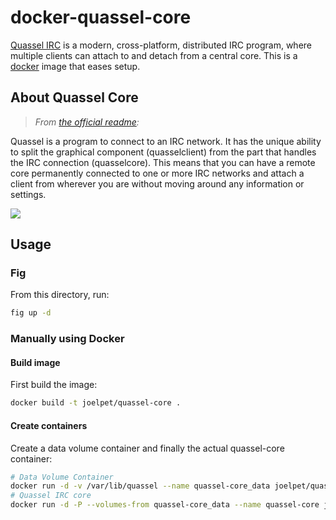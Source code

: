# docker-quassel-core

[Quassel IRC](http://quassel-irc.org/) is a modern, cross-platform, distributed IRC program,
where multiple clients can attach to and detach from a central core.
This is a [docker](https://www.docker.io) image that eases setup.

## About Quassel Core

> *From [the official readme](http://bugs.quassel-irc.org/projects/quassel-irc/wiki):*

Quassel is a program to connect to an IRC network.
It has the unique ability to split the graphical component (quasselclient) from the part that handles the IRC connection (quasselcore).
This means that you can have a remote core permanently connected to one or more IRC networks and attach a client from wherever you are without moving around any information or settings.

![](http://bugs.quassel-irc.org/attachments/download/111/distributed.png)

## Usage

### Fig

From this directory, run:

```bash
fig up -d
```

### Manually using Docker

#### Build image

First build the image:

```bash
docker build -t joelpet/quassel-core .
```

#### Create containers

Create a data volume container and finally the actual quassel-core container:

```bash
# Data Volume Container
docker run -d -v /var/lib/quassel --name quassel-core_data joelpet/quassel-core echo Data-only container for quassel-core.
# Quassel IRC core
docker run -d -P --volumes-from quassel-core_data --name quassel-core joelpet/quassel-core
```
